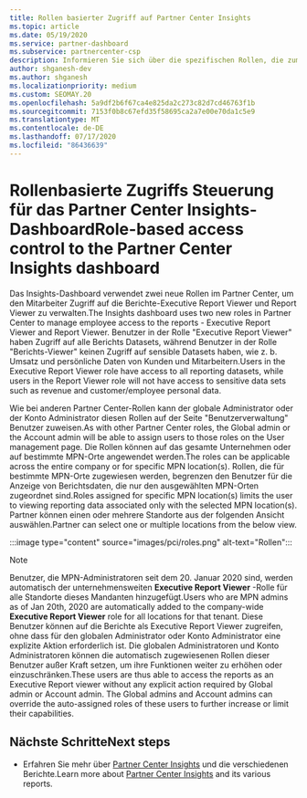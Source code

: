 ```yaml
---
title: Rollen basierter Zugriff auf Partner Center Insights
ms.topic: article
ms.date: 05/19/2020
ms.service: partner-dashboard
ms.subservice: partnercenter-csp
description: Informieren Sie sich über die spezifischen Rollen, die zum Anzeigen von Partner Center Insights-Berichten erforderlich sind Hierzu gehören die Rollen des Executive Report Viewer und der Berichts-Viewer.
author: shganesh-dev
ms.author: shganesh
ms.localizationpriority: medium
ms.custom: SEOMAY.20
ms.openlocfilehash: 5a9df2b6f67ca4e825da2c273c82d7cd46763f1b
ms.sourcegitcommit: 7153f0b8c67efd35f58695ca2a7e00e70da1c5e9
ms.translationtype: MT
ms.contentlocale: de-DE
ms.lasthandoff: 07/17/2020
ms.locfileid: "86436639"
---
```

# <a name="role-based-access-control-to-the-partner-center-insights-dashboard"></a><span data-ttu-id="9d1ab-104">Rollenbasierte Zugriffs Steuerung für das Partner Center Insights-Dashboard</span><span class="sxs-lookup"><span data-stu-id="9d1ab-104">Role-based access control to the Partner Center Insights dashboard</span></span>

<span data-ttu-id="9d1ab-105">Das Insights-Dashboard verwendet zwei neue Rollen im Partner Center, um den Mitarbeiter Zugriff auf die Berichte-Executive Report Viewer und Report Viewer zu verwalten.</span><span class="sxs-lookup"><span data-stu-id="9d1ab-105">The Insights dashboard uses two new roles in Partner Center to manage employee access to the reports - Executive Report Viewer and Report Viewer.</span></span>  <span data-ttu-id="9d1ab-106">Benutzer in der Rolle "Executive Report Viewer" haben Zugriff auf alle Berichts Datasets, während Benutzer in der Rolle "Berichts-Viewer" keinen Zugriff auf sensible Datasets haben, wie z. b. Umsatz und persönliche Daten von Kunden und Mitarbeitern.</span><span class="sxs-lookup"><span data-stu-id="9d1ab-106">Users in the Executive Report Viewer role have access to all reporting datasets, while users in the Report Viewer role will not have access to sensitive data sets such as revenue and customer/employee personal data.</span></span>  

<span data-ttu-id="9d1ab-107">Wie bei anderen Partner Center-Rollen kann der globale Administrator oder der Konto Administrator diesen Rollen auf der Seite "Benutzerverwaltung" Benutzer zuweisen.</span><span class="sxs-lookup"><span data-stu-id="9d1ab-107">As with other Partner Center roles, the Global admin or the Account admin will be able to assign users to those roles on the User management page.</span></span> <span data-ttu-id="9d1ab-108">Die Rollen können auf das gesamte Unternehmen oder auf bestimmte MPN-Orte angewendet werden.</span><span class="sxs-lookup"><span data-stu-id="9d1ab-108">The roles can be applicable across the entire company or for specific MPN location(s).</span></span> <span data-ttu-id="9d1ab-109">Rollen, die für bestimmte MPN-Orte zugewiesen werden, begrenzen den Benutzer für die Anzeige von Berichtsdaten, die nur den ausgewählten MPN-Orten zugeordnet sind.</span><span class="sxs-lookup"><span data-stu-id="9d1ab-109">Roles assigned for specific MPN location(s) limits the user to viewing reporting data associated only with the selected MPN location(s).</span></span> <span data-ttu-id="9d1ab-110">Partner können einen oder mehrere Standorte aus der folgenden Ansicht auswählen.</span><span class="sxs-lookup"><span data-stu-id="9d1ab-110">Partner can select one or multiple locations from the below view.</span></span>

:::image type="content" source="images/pci/roles.png" alt-text="Rollen":::

>[!Note]
> <span data-ttu-id="9d1ab-112">Benutzer, die MPN-Administratoren seit dem 20. Januar 2020 sind, werden automatisch der unternehmensweiten **Executive Report Viewer** -Rolle für alle Standorte dieses Mandanten hinzugefügt.</span><span class="sxs-lookup"><span data-stu-id="9d1ab-112">Users who are MPN admins as of Jan 20th, 2020 are automatically added to the company-wide **Executive Report Viewer** role for all locations for that tenant.</span></span> <span data-ttu-id="9d1ab-113">Diese Benutzer können auf die Berichte als Executive Report Viewer zugreifen, ohne dass für den globalen Administrator oder Konto Administrator eine explizite Aktion erforderlich ist. Die globalen Administratoren und Konto Administratoren können die automatisch zugewiesenen Rollen dieser Benutzer außer Kraft setzen, um ihre Funktionen weiter zu erhöhen oder einzuschränken.</span><span class="sxs-lookup"><span data-stu-id="9d1ab-113">These users are thus able to access the reports as an Executive Report viewer without any explicit action required by Global admin or Account admin. The Global admins and Account admins can override the auto-assigned roles of these users to further increase or limit their capabilities.</span></span>

## <a name="next-steps"></a><span data-ttu-id="9d1ab-114">Nächste Schritte</span><span class="sxs-lookup"><span data-stu-id="9d1ab-114">Next steps</span></span>

- <span data-ttu-id="9d1ab-115">Erfahren Sie mehr über [Partner Center Insights](partner-center-insights.md) und die verschiedenen Berichte.</span><span class="sxs-lookup"><span data-stu-id="9d1ab-115">Learn more about [Partner Center Insights](partner-center-insights.md) and its various reports.</span></span>
